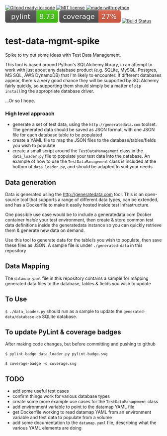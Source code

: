 [![Gitpod ready-to-code](https://img.shields.io/badge/Gitpod-ready--to--code-blue?logo=gitpod)](https://gitpod.io/#https://github.com/monch1962/test-data-mgmt-spike)
[![MIT license](https://img.shields.io/badge/License-MIT-blue.svg)](https://lbesson.mit-license.org/)
[![made-with-python](https://img.shields.io/badge/Made%20with-Python-1f425f.svg)](https://www.python.org/)
[![pylint](https://raw.githubusercontent.com/monch1962/test-data-mgmt-spike/main/pylint-badge.svg)](https://github.com/monch1962/test-data-mgmt-spike)
[![coverage](https://raw.githubusercontent.com/monch1962/test-data-mgmt-spike/main/coverage.svg)](https://github.com/monch1962/test-data-mgmt-spike)
[![Build Status](https://dev.azure.com/monch1962/monch1962/_apis/build/status/monch1962.test-data-mgmt-spike?branchName=main)](https://dev.azure.com/monch1962/monch1962/_build/latest?definitionId=14&branchName=main)

# test-data-mgmt-spike
Spike to try out some ideas with Test Data Management.

This tool is based around Python's SQLAlchemy library, in an attempt to work with just about any database product (e.g. SQLite, MySQL, Postgres, MS SQL, AWS DynamoDB) that I'm likely to encounter. If different databases appear, there's a very good chance they will be supported by SQLAlchemy fairly quickly, so supporting them should simply be a matter of `pip install`ing the appropriate database driver.

...Or so I hope.

### High level approach
- generate a set of test data, using the `http://generatedata.com` toolset. The generated data should be saved as JSON format, with one JSON file for each database table to be populated
- create a YAML file to map the JSON files to the database/tables/fields you wish to populate
- create a small script around the `TestDataManagement` class in the `data_loader.py` file to populate your test data into the database. An example of how to use the `TestDataManagement` class is included at the bottom of `data_loader.py`, and should be adapted to suit your needs

## Data generation

Data is generated using the http://generatedata.com tool. This is an open-source tool that supports a range of different data types, can be extended, and has a Dockerfile to make it easily hosted inside test infrastructure.

One possible use case would be to include a generatedata.com Docker container *inside* your test environment, then create & store common test data definitions inside the generatedata instance so you can quickly retrieve them & generate new data on demand.

Use this tool to generate data for the table/s you wish to populate, then save these files as JSON. A sample file is under `./generated-data` in this repository

## Data Mapping

The `datamap.yaml` file in this repository contains a sample for mapping generated data files to the database, tables & fields you wish to update

## To Use

`$ ./data_loader.py` should run as a sample to update the `generated-data/database.db` SQLite database.

## To update PyLint & coverage badges

After making code changes, but before committing and pushing to github

`$ pylint-badge data_loader.py pylint-badge.svg`

`$ coverage-badge -o coverage.svg`

## TODO
- add some useful test cases
- confirm things work for various database types
- create some more example use cases for the `TestDataManagement` class
- add environment variable to point to the datamap YAML file
- get Dockerfile working to read datamap YAML from an environment variable and test data to populate from a volume
- add some documentation to the `datamap.yaml` file, describing what the various YAML elements are doing